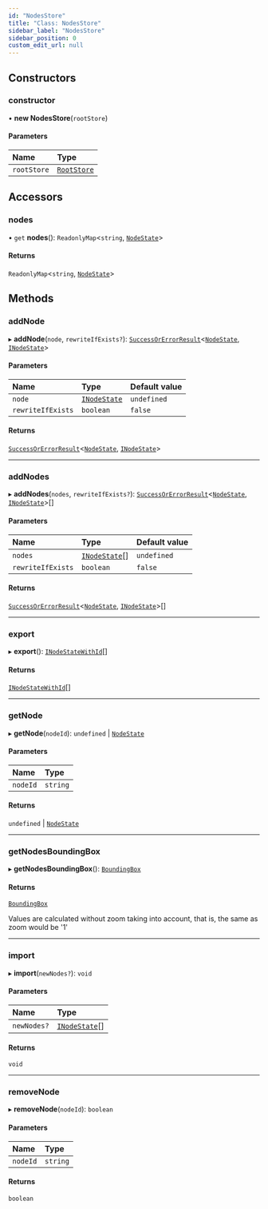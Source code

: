 ```yaml
---
id: "NodesStore"
title: "Class: NodesStore"
sidebar_label: "NodesStore"
sidebar_position: 0
custom_edit_url: null
---
```


## Constructors

### constructor

• **new NodesStore**(`rootStore`)

#### Parameters

| Name | Type |
| :------ | :------ |
| `rootStore` | [`RootStore`](RootStore) |

## Accessors

### nodes

• `get` **nodes**(): `ReadonlyMap`<`string`, [`NodeState`](NodeState)\>

#### Returns

`ReadonlyMap`<`string`, [`NodeState`](NodeState)\>

## Methods

### addNode

▸ **addNode**(`node`, `rewriteIfExists?`): [`SuccessOrErrorResult`](../#successorerrorresult)<[`NodeState`](NodeState), [`INodeState`](../interfaces/INodeState)\>

#### Parameters

| Name | Type | Default value |
| :------ | :------ | :------ |
| `node` | [`INodeState`](../interfaces/INodeState) | `undefined` |
| `rewriteIfExists` | `boolean` | `false` |

#### Returns

[`SuccessOrErrorResult`](../#successorerrorresult)<[`NodeState`](NodeState), [`INodeState`](../interfaces/INodeState)\>

___

### addNodes

▸ **addNodes**(`nodes`, `rewriteIfExists?`): [`SuccessOrErrorResult`](../#successorerrorresult)<[`NodeState`](NodeState), [`INodeState`](../interfaces/INodeState)\>[]

#### Parameters

| Name | Type | Default value |
| :------ | :------ | :------ |
| `nodes` | [`INodeState`](../interfaces/INodeState)[] | `undefined` |
| `rewriteIfExists` | `boolean` | `false` |

#### Returns

[`SuccessOrErrorResult`](../#successorerrorresult)<[`NodeState`](NodeState), [`INodeState`](../interfaces/INodeState)\>[]

___

### export

▸ **export**(): [`INodeStateWithId`](../interfaces/INodeStateWithId)[]

#### Returns

[`INodeStateWithId`](../interfaces/INodeStateWithId)[]

___

### getNode

▸ **getNode**(`nodeId`): `undefined` \| [`NodeState`](NodeState)

#### Parameters

| Name | Type |
| :------ | :------ |
| `nodeId` | `string` |

#### Returns

`undefined` \| [`NodeState`](NodeState)

___

### getNodesBoundingBox

▸ **getNodesBoundingBox**(): [`BoundingBox`](../#boundingbox)

#### Returns

[`BoundingBox`](../#boundingbox)

Values are calculated without zoom taking into account, that is, the same as zoom would be '1'

___

### import

▸ **import**(`newNodes?`): `void`

#### Parameters

| Name | Type |
| :------ | :------ |
| `newNodes?` | [`INodeState`](../interfaces/INodeState)[] |

#### Returns

`void`

___

### removeNode

▸ **removeNode**(`nodeId`): `boolean`

#### Parameters

| Name | Type |
| :------ | :------ |
| `nodeId` | `string` |

#### Returns

`boolean`
